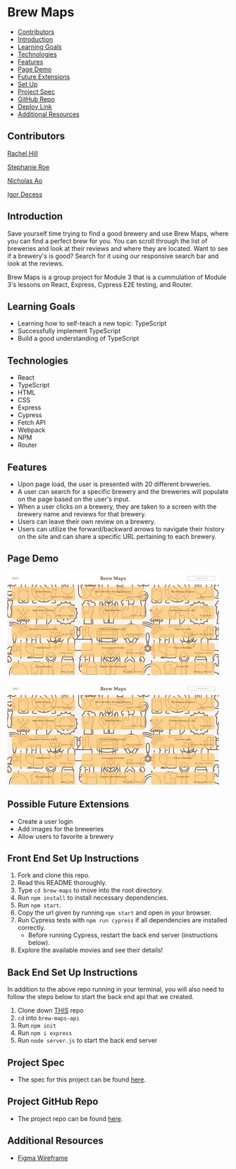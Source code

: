 # Brew Maps

- [Contributors](#contributors)
- [Introduction](#introduction)
- [Learning Goals](#learning-goals)
- [Technologies](#technologies)
- [Features](#features)
- [Page Demo](#page-demo)
- [Future Extensions](#possible-future-extensions)
- [Set Up](#set-up)
- [Project Spec](#project-spec)
- [GitHub Repo](#github-repo)
- [Deploy Link](#deploy-link)
- [Additional Resources](#additional-resources)

## Contributors

[Rachel Hill](https://github.com/rachellhill)

[Stephanie Roe](https://github.com/stephanie-roe)

[Nicholas Ao](https://github.com/aominhlong)

[Igor Decess](https://github.com/userigorgithub)


## Introduction
Save yourself time trying to find a good brewery and use Brew Maps, where you can find a perfect brew for you. You can scroll through the list of breweries and look at their reviews and where they are located. Want to see if a brewery's is good? Search for it using our responsive search bar and look at the reviews. 

Brew Maps is a group project for Module 3 that is a cummulation of Module 3's lessons on React, Express, Cypress E2E testing, and Router. 


## Learning Goals
- Learning how to self-teach a new topic: TypeScript 
- Successfully implement TypeScript 
- Build a good understanding of TypeScript


## Technologies
  - React
  - TypeScript
  - HTML
  - CSS
  - Express
  - Cypress
  - Fetch API
  - Webpack
  - NPM
  - Router


## Features
- Upon page load, the user is presented with 20 different breweries.
- A user can search for a specific brewery and the breweries will populate on the page based on the user's input.
- When a user clicks on a brewery, they are taken to a screen with the brewery name and reviews for that brewery.
- Users can leave their own review on a brewery.
- Users can utilize the forward/backward arrows to navigate their history on the site and can share a specific URL pertaining to each brewery.


## Page Demo
![home search gif](./src/Styles/assets/home-search.gif)

![add reviews](./src/Styles/assets/add-reviews.gif)

## Possible Future Extensions
- Create a user login
- Add images for the breweries
- Allow users to favorite a brewery


## Front End Set Up Instructions
1. Fork and clone this repo.
2. Read this README thoroughly.
3. Type `cd brew-maps` to move into the root directory.
4. Run `npm install` to install necessary dependencies.
5. Run `npm start`.
6. Copy the url given by running `npm start` and open in your browser.
7. Run Cypress tests with `npm run cypress` if all dependencies are installed correctly.
    - Before running Cypress, restart the back end server (instructions below). 
8. Explore the available movies and see their details!

## Back End Set Up Instructions
In addition to the above repo running in your terminal, you will also need to follow the steps below to start the back end api that we created.
1. Clone down [THIS](https://github.com/stephanie-roe/brew-maps-api) repo
2. `cd` into `brew-maps-api`
3. Run `npm init`
4. Run `npm i express`
5. Run `node server.js` to start the back end server

## Project Spec
- The spec for this project can be found [here](https://frontend.turing.edu/projects/module-3/stretch.html).


## Project GitHub Repo
- The project repo can be found [here](https://github.com/stephanie-roe/brew-maps).

## Additional Resources
- [Figma Wireframe](https://www.figma.com/file/K2LrejI9HbLbFltwvCRq0V/Wireframe-%7C-Stretch-Tech?node-id=3%3A35)
